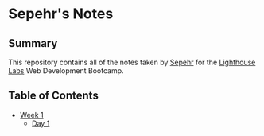 # Sepehr's Notes

## Summary

This repository contains all of the notes taken by [Sepehr](https://github.com/Sepehr-Sobhani) for the [Lighthouse Labs](https://www.lighthouselabs.ca/en) Web Development Bootcamp.

## Table of Contents

- [Week 1](/Week_1)
  - [Day 1](/Week_1/Day_1)
